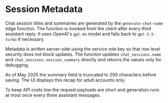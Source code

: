 # Session Metadata

Chat session titles and summaries are generated by the `generate-chat-name` edge function.
The function is invoked from the client after every third assistant reply. It uses OpenAI's
`gpt-4o` model and falls back to `gpt-3.5-turbo` if necessary.

Metadata is written server-side using the service role key so that row level security does
not block updates. The function updates `chat_sessions.name` and `chat_sessions.session_summary`
directly and returns the values only for debugging.

As of May 2025 the summary field is truncated to 200 characters before saving.
The UI displays this recap for adult accounts only.

To keep API costs low the request payloads are short and generation runs at most once every
three assistant messages.
